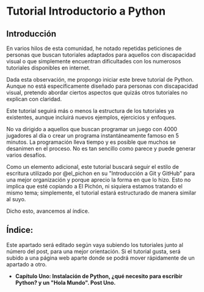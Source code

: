 # Tutorial Introductorio a Python

## Introducción

En varios hilos de esta comunidad, he notado repetidas peticiones de personas que buscan tutoriales adaptados para aquellos con discapacidad visual o que simplemente encuentran dificultades con los numerosos tutoriales disponibles en internet.

Dada esta observación, me propongo iniciar este breve tutorial de Python. Aunque no está específicamente diseñado para personas con discapacidad visual, pretendo abordar ciertos aspectos que quizás otros tutoriales no explican con claridad.

Este tutorial seguirá más o menos la estructura de los tutoriales ya existentes, aunque incluirá nuevos ejemplos, ejercicios y enfoques.

No va dirigido a aquellos que buscan programar un juego con 4000 jugadores al día o crear un programa instantáneamente famoso en 5 minutos. La programación lleva tiempo y es posible que muchos se desanimen en el proceso. No es tan sencillo como parece y puede generar varios desafíos.

Como un elemento adicional, este tutorial buscará seguir el estilo de escritura utilizado por @el_pichon en su "Introducción a Git y GitHub" para una mejor organización y porque aprecio la forma en que lo hizo. Esto no implica que esté copiando a El Pichón, ni siquiera estamos tratando el mismo tema; simplemente, el tutorial estará estructurado de manera similar al suyo.

Dicho esto, avancemos al índice.

## Índice:

Este apartado será editado según vaya subiendo los tutoriales junto al número del post, para una mejor orientación. Si el tutorial gusta, será subido a una página web aparte donde se podrá mover rápidamente de un apartado a otro.

- **Capítulo Uno: Instalación de Python, ¿qué necesito para escribir Python? y un "Hola Mundo". Post Uno.**
